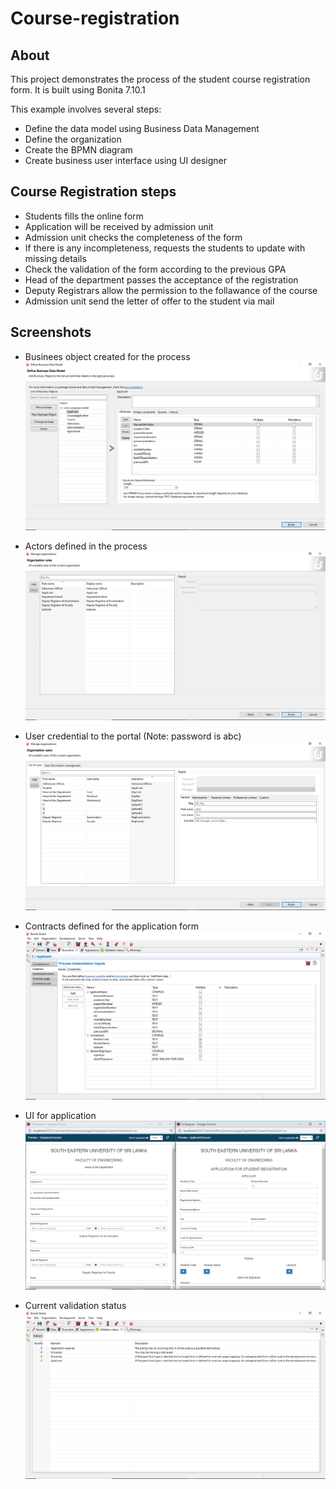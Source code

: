 # Course-registration
## About
This project demonstrates the process of the student course registration form. It is built using Bonita 7.10.1

This example involves several steps:
- Define the data model using Business Data Management
- Define the organization
- Create the BPMN diagram
- Create business user interface using UI designer

## Course Registration steps
- Students fills the online form
- Application will be received by admission unit
- Admission unit checks the completeness of the form
- If there is any incompleteness, requests the students to update with missing details
- Check the validation of the form according to the previous GPA
- Head of the department passes the acceptance of the registration
- Deputy Registrars allow the permission to the follawance of the course
- Admission unit send the letter of offer to the student via mail

## Screenshots
- Businees object created for the process
![ScreenShot](https://github.com/Mursina/course-registration/blob/master/screenshots/Business%20Data%20Model.png)

- Actors defined in the process
![ScreenShot](https://github.com/Mursina/course-registration/blob/master/screenshots/Actors.png)

- User credential to the portal (Note: password is abc)
![ScreenShot](https://github.com/Mursina/course-registration/blob/master/screenshots/Members.png)

- Contracts defined for the application form
![ScreenShot](https://github.com/Mursina/course-registration/blob/master/screenshots/contracts.png)

- UI for application
![ScreenShot](https://github.com/Mursina/course-registration/blob/master/screenshots/forms.png)

- Current validation status
![ScreenShot](https://github.com/Mursina/course-registration/blob/master/screenshots/Validation%20status.png)
